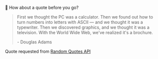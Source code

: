 📣 How about a quote before you go?

> First we thought the PC was a calculator. Then we found out how to turn numbers into letters with ASCII — and we thought it was a typewriter. Then we discovered graphics, and we thought it was a television. With the World Wide Web, we've realized it's a brochure.
>
> <p>- Douglas Adams</p>

Quote requested from [Random Quotes API](https://github.com/lukePeavey/quotable)
